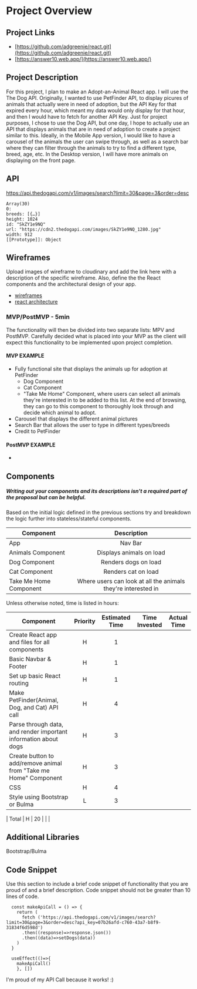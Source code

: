 # Project Overview

## Project Links

- [https://github.com/adgreenie/react.git](https://github.com/adgreenie/react.git)
- [https://answer10.web.app/](https://answer10.web.app/)

## Project Description

For this project, I plan to make an Adopt-an-Animal React app. I will use the The Dog API. Originally, I wanted to use PetFinder API, to display picures of animals that actually were in need of adoption, but the API Key for that expired every hour, which meant my data would only display for that hour, and then I would have to fetch for another API Key. Just for project purposes, I chose to use the Dog API, but one day, I hope to actually use an API that displays animals that are in need of adoption to create a project similar to this. Ideally, in the Mobile App version, I would like to have a carousel of the animals the user can swipe through, as well as a search bar where they can filter through the animals to try to find a different type, breed, age, etc. In the Desktop version, I will have more animals on displaying on the front page.

## API

https://api.thedogapi.com/v1/images/search?limit=30&page=3&order=desc


```
Array(30)
0:
breeds: [{…}]
height: 1024
id: "SkZY1e9NQ"
url: "https://cdn2.thedogapi.com/images/SkZY1e9NQ_1280.jpg"
width: 912
[[Prototype]]: Object

```


## Wireframes

Upload images of wireframe to cloudinary and add the link here with a description of the specific wireframe. Also, define the the React components and the architectural design of your app.

- [wireframes](https://res.cloudinary.com/dxqwpud0l/image/upload/v1635480186/Screen_Shot_2021-10-28_at_8.59.18_PM_g2xcbh.png)
- [react architecture](https://res.cloudinary.com/dxqwpud0l/image/upload/v1635480490/Screen_Shot_2021-10-28_at_9.07.55_PM_r6xrye.png)


### MVP/PostMVP - 5min

The functionality will then be divided into two separate lists: MPV and PostMVP.  Carefully decided what is placed into your MVP as the client will expect this functionality to be implemented upon project completion.  

#### MVP EXAMPLE
- Fully functional site that displays the animals up for adoption at PetFinder
    - Dog Component
    - Cat Component
    - "Take Me Home" Component, where users can select all animals they're interested in to be added to this list. At the end of browsing, they can go to this component to thoroughly look through and decide which animal to adopt.
- Carousel that displays the different animal pictures
- Search Bar that allows the user to type in different types/breeds
- Credit to PetFinder

#### PostMVP EXAMPLE

- 

## Components
##### Writing out your components and its descriptions isn't a required part of the proposal but can be helpful.

Based on the initial logic defined in the previous sections try and breakdown the logic further into stateless/stateful components. 

| Component | Description | 
| --- | :---: |  
| App | Nav Bar | 
| Animals Component | Displays animals on load | 
| Dog Component | Renders dogs on load | 
| Cat Component | Renders cat on load |
| Take Me Home Component | Where users can look at all the animals they're interested in|



Unless otherwise noted, time is listed in hours:

| Component | Priority | Estimated Time | Time Invested | Actual Time |
| --- | :---: |  :---: | :---: | :---: |
| Create React app and files for all components | H | 1 |  |  |
| Basic Navbar & Footer | H | 1 |  | |
| Set up basic React routing | H | 1 |  |  |
| Make PetFinder(Animal, Dog, and Cat) API call | H | 4 |  |  |
| Parse through data, and render important information about dogs | H | 3 |  |  |
| Create button to add/remove animal from "Take me Home" Component | H | 3 |  |  |
| CSS | H | 4 |  |  |
| Style using Bootstrap or Bulma | L | 3 |  |  |

| Total | H | 20 |  |  |

## Additional Libraries
Bootstrap/Bulma

## Code Snippet

Use this section to include a brief code snippet of functionality that you are proud of and a brief description.  Code snippet should not be greater than 10 lines of code.

```
  const makeApiCall = () => {
    return (
      fetch ('https://api.thedogapi.com/v1/images/search?limit=30&page=3&order=desc?api_key=07b26afd-c760-43a7-b8f9-31834f6d598d')
      .then((response)=>response.json())
      .then((data)=>setDogs(data))
    )
  }

  useEffect(()=>{
    makeApiCall()
    }, [])
```
I'm proud of my API Call because it works! :)
